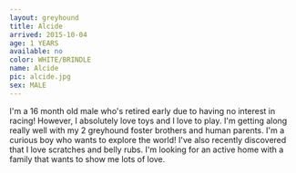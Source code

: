 ```yaml
---
layout: greyhound
title: Alcide
arrived: 2015-10-04
age: 1 YEARS
available: no
color: WHITE/BRINDLE
name: Alcide
pic: alcide.jpg
sex: MALE
---
```


I'm a 16 month old male who's retired early due to having no interest in racing! However, I absolutely love toys and I love to play. I'm getting along really well with my 2 greyhound foster brothers and human parents. I'm a curious boy who wants to explore the world! I've also recently discovered that I love scratches and belly rubs. I'm looking for an active home with a family that wants to show me lots of love. 